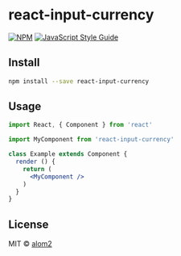 # react-input-currency

> 

[![NPM](https://img.shields.io/npm/v/react-input-currency.svg)](https://www.npmjs.com/package/react-input-currency) [![JavaScript Style Guide](https://img.shields.io/badge/code_style-standard-brightgreen.svg)](https://standardjs.com)

## Install

```bash
npm install --save react-input-currency
```

## Usage

```jsx
import React, { Component } from 'react'

import MyComponent from 'react-input-currency'

class Example extends Component {
  render () {
    return (
      <MyComponent />
    )
  }
}
```

## License

MIT © [alom2](https://github.com/alom2)
